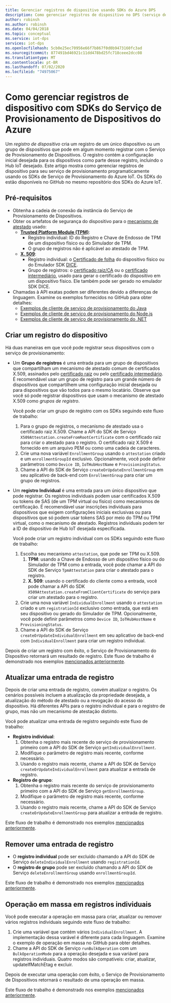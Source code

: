 ```yaml
---
title: Gerenciar registros de dispositivo usando SDKs do Azure DPS
description: Como gerenciar registros de dispositivo no DPS (serviço de provisionamento de dispositivos) do Hub IoT usando os SDKs do serviço
author: robinsh
ms.author: robinsh
ms.date: 04/04/2018
ms.topic: conceptual
ms.service: iot-dps
services: iot-dps
ms.openlocfilehash: 5cb0e25ec70956e66f7b867f0d0b9473160fc3ad
ms.sourcegitcommit: 877491bd46921c11dd478bd25fc718ceee2dcc08
ms.translationtype: MT
ms.contentlocale: pt-BR
ms.lasthandoff: 07/02/2020
ms.locfileid: "74975067"
---
```

# <a name="how-to-manage-device-enrollments-with-azure-device-provisioning-service-sdks"></a>Como gerenciar registros de dispositivo com SDKs do Serviço de Provisionamento de Dispositivos do Azure
Um *registro de dispositivo* cria um registro de um único dispositivo ou um grupo de dispositivos que pode em algum momento registrar com o Serviço de Provisionamento de Dispositivos. O registro contém a configuração inicial desejada para os dispositivos como parte desse registro, incluindo o Hub IoT desejado. Este artigo mostra como gerenciar registros de dispositivo para seu serviço de provisionamento programaticamente usando os SDKs de Serviço de Provisionamento do Azure IoT.  Os SDKs do estão disponíveis no GitHub no mesmo repositório dos SDKs do Azure IoT.

## <a name="prerequisites"></a>Pré-requisitos
* Obtenha a cadeia de conexão da instância do Serviço de Provisionamento de Dispositivos.
* Obter os artefatos de segurança do dispositivo para o [mecanismo de atestado](concepts-security.md#attestation-mechanism) usado:
    * [**Trusted Platform Module (TPM)**](/azure/iot-dps/concepts-security#trusted-platform-module):
        * Registro individual: ID do Registro e Chave de Endosso de TPM de um dispositivo físico ou do Simulador de TPM.
        * O grupo de registros não é aplicável ao atestado de TPM.
    * [**X. 509**](/azure/iot-dps/concepts-security):
        * Registro individual: o [Certificado de folha](/azure/iot-dps/concepts-security) do dispositivo físico ou do Emulador SDK [DICE](https://azure.microsoft.com/blog/azure-iot-supports-new-security-hardware-to-strengthen-iot-security/).
        * Grupo de registros: o [certificado raiz/CA](/azure/iot-dps/concepts-security#root-certificate) ou o [certificado intermediário](/azure/iot-dps/concepts-security#intermediate-certificate), usado para gerar o certificado do dispositivo em um dispositivo físico.  Ele também pode ser gerado no emulador SDK DICE.
* Chamadas à API exatas podem ser diferentes devido a diferenças de linguagem. Examine os exemplos fornecidos no GitHub para obter detalhes:
   * [Exemplos de cliente de serviço de provisionamento do Java](https://github.com/Azure/azure-iot-sdk-java/tree/master/provisioning/provisioning-samples)
   * [Exemplos de cliente de serviço de provisionamento do Node.js](https://github.com/Azure/azure-iot-sdk-node/tree/master/provisioning/service/samples)
   * [Exemplos de cliente de serviço de provisionamento do .NET](https://github.com/Azure/azure-iot-sdk-csharp/tree/master/provisioning/service/samples)

## <a name="create-a-device-enrollment"></a>Criar um registro do dispositivo
Há duas maneiras em que você pode registrar seus dispositivos com o serviço de provisionamento:

* Um **Grupo de registros** é uma entrada para um grupo de dispositivos que compartilham um mecanismo de atestado comum de certificados X.509, assinados pelo [certificado raiz](https://docs.microsoft.com/azure/iot-dps/concepts-security#root-certificate) ou pelo [certificado intermediário](https://docs.microsoft.com/azure/iot-dps/concepts-security#intermediate-certificate). É recomendável usar um grupo de registro para um grande número de dispositivos que compartilhem uma configuração inicial desejada ou para dispositivos que vão todos para o mesmo locatário. Observe que você só pode registrar dispositivos que usam o mecanismo de atestado X.509 como *grupos de registro*. 

    Você pode criar um grupo de registro com os SDKs seguindo este fluxo de trabalho:

    1. Para o grupo de registros, o mecanismo de atestado usa o certificado raiz X.509.  Chame a API do SDK de Serviço ```X509Attestation.createFromRootCertificate``` com o certificado raiz para criar o atestado para o registro.  O certificado raiz X.509 é fornecido em um arquivo PEM ou como uma cadeia de caracteres.
    1. Crie uma nova variável ```EnrollmentGroup``` usando o ```attestation``` criado e um ```enrollmentGroupId``` exclusivo.  Opcionalmente, você pode definir parâmetros como ```Device ID```, ```IoTHubHostName``` e ```ProvisioningStatus```.
    2. Chame a API do SDK de Serviço ```createOrUpdateEnrollmentGroup``` em seu aplicativo de back-end com ```EnrollmentGroup``` para criar um grupo de registros.

* Um **registro Individual** é uma entrada para um único dispositivo que pode registrar. Os registros individuais podem usar certificados X.509 ou tokens de SAS (de um TPM virtual ou físico) como mecanismos de certificação. É recomendável usar inscrições individuais para dispositivos que exigem configurações iniciais exclusivas ou para dispositivos que só podem usar tokens SAS por meio do TPM ou TPM virtual, como o mecanismo de atestado. Registros individuais podem ter a ID de dispositivo de Hub IoT desejada especificada.

    Você pode criar um registro individual com os SDKs seguindo este fluxo de trabalho:
    
    1. Escolha seu mecanismo ```attestation```, que pode ser TPM ou X.509.
        1. **TPM**: usando a Chave de Endosso de um dispositivo físico ou do Simulador de TPM como a entrada, você pode chamar a API do SDK de Serviço ```TpmAttestation``` para criar o atestado para o registro. 
        2. **X. 509**: usando o certificado do cliente como a entrada, você pode chamar a API do SDK ```X509Attestation.createFromClientCertificate``` do serviço para criar um atestado para o registro.
    2. Crie uma nova variável ```IndividualEnrollment``` usando o ```attestation``` criado e um ```registrationId``` exclusivo como entrada, que está em seu dispositivo ou gerado do Simulador de TPM.  Opcionalmente, você pode definir parâmetros como ```Device ID```, ```IoTHubHostName``` e ```ProvisioningStatus```.
    3. Chame a API do SDK de Serviço ```createOrUpdateIndividualEnrollment``` em seu aplicativo de back-end com ```IndividualEnrollment``` para criar um registro individual.

Depois de criar um registro com êxito, o Serviço de Provisionamento do Dispositivo retornará um resultado de registro. Este fluxo de trabalho é demonstrado nos exemplos [mencionados anteriormente](#prerequisites).

## <a name="update-an-enrollment-entry"></a>Atualizar uma entrada de registro

Depois de criar uma entrada de registro, convém atualizar o registro.  Os cenários possíveis incluem a atualização da propriedade desejada, a atualização do método de atestado ou a revogação do acesso do dispositivo.  Há diferentes APIs para o registro individual e para o registro de grupo, mas não um mecanismo de atestação distinto.

Você pode atualizar uma entrada de registro seguindo este fluxo de trabalho:
* **Registro individual**:
    1. Obtenha o registro mais recente do serviço de provisionamento primeiro com a API do SDK de Serviço ```getIndividualEnrollment```.
    2. Modifique o parâmetro de registro mais recente, conforme necessário. 
    3. Usando o registro mais recente, chame a API do SDK de Serviço ```createOrUpdateIndividualEnrollment``` para atualizar a entrada de registro.
* **Registro de grupo**:
    1. Obtenha o registro mais recente do serviço de provisionamento primeiro com a API do SDK de Serviço ```getEnrollmentGroup```.
    2. Modifique o parâmetro de registro mais recente, conforme necessário.
    3. Usando o registro mais recente, chame a API do SDK de Serviço ```createOrUpdateEnrollmentGroup``` para atualizar a entrada de registro.

Este fluxo de trabalho é demonstrado nos exemplos [mencionados anteriormente](#prerequisites).

## <a name="remove-an-enrollment-entry"></a>Remover uma entrada de registro

* O **registro individual** pode ser excluído chamando a API do SDK de Serviço ```deleteIndividualEnrollment``` usando ```registrationId```.
* O **registro de grupo** pode ser excluído chamando a API do SDK de Serviço ```deleteEnrollmentGroup``` usando ```enrollmentGroupId```.

Este fluxo de trabalho é demonstrado nos exemplos [mencionados anteriormente](#prerequisites).

## <a name="bulk-operation-on-individual-enrollments"></a>Operação em massa em registros individuais

Você pode executar a operação em massa para criar, atualizar ou remover vários registros individuais seguindo este fluxo de trabalho:

1. Crie uma variável que contém vários ```IndividualEnrollment```.  A implementação dessa varável é diferente para cada linguagem.  Examine o exemplo de operação em massa no GitHub para obter detalhes.
2. Chame a API do SDK de Serviço ```runBulkOperation``` com um ```BulkOperationMode``` para a operação desejada e sua variável para registros individuais. Quatro modos são compatíveis: criar, atualizar, updateIfMatchEtag e excluir.

Depois de executar uma operação com êxito, o Serviço de Provisionamento de Dispositivos retornará o resultado de uma operação em massa.

Este fluxo de trabalho é demonstrado nos exemplos [mencionados anteriormente](#prerequisites).
